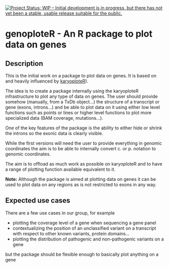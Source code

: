 [![Project Status: WIP – Initial development is in progress, but there has not yet been a stable, usable release suitable for the public.](https://www.repostatus.org/badges/latest/wip.svg)](https://www.repostatus.org/#wip)


# genoploteR - An R package to plot data on genes

## Description

This is the initial work on a package to plot data on genes. It is based on and heavily influenced by [karyoploteR](https://github.com/bernatgel/karyoploteR)). 

The idea is to create a package internally using the karyoploteR infrastructure to plot any type of data on genes. The user should provide somehow (manually, from a TxDb object...) the structure of a transcript or gene (exons, introns...) and be able to plot data on it using either low level functions such as points or lines or higher level functions to plot more specialized data (BAM coverage, mutations...).

One of the key features of the package is the ability to either hide or shrink the introns so the exonic data is clearly visible.

While the first versions will need the user to provide everything in genomic coordinates the aim is to be able to internally convert c. or p. notation to genomic coordinates.

The aim is to offload as much work as possible on karyoploteR and to have a range of plotting function available equivalent to it.

**Note:** Although the package is aimed at plotting data on genes it can be used to plot data on any regions as is not restricted to exons in any way.

## Expected use cases

There are a few use cases in our group, for example 

  * plotting the coverage level of a gene when sequencing a gene panel 
  * contextualizing the position of an unclassified variant on a transcript with respect to other known variants, protein domains...
  * plotting the distribution of pathogenic and non-pathogenic variants on a gene
  
  
but the package should be flexible enough to basically plot anything on a gene

